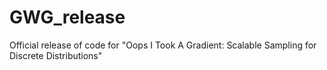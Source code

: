 # GWG_release
Official release of code for "Oops I Took A Gradient: Scalable Sampling for Discrete Distributions"
